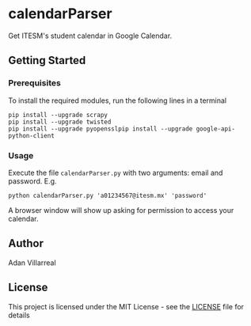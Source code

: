 # calendarParser
Get ITESM's student calendar in Google Calendar.

## Getting Started

### Prerequisites
To install the required modules, run the following lines in a terminal
```
pip install --upgrade scrapy
pip install --upgrade twisted
pip install --upgrade pyopensslpip install --upgrade google-api-python-client
```
### Usage
Execute the file `calendarParser.py` with two arguments: email and password.
E.g.
```
python calendarParser.py 'a01234567@itesm.mx' 'password'
```
A browser window will show up asking for permission to access your calendar. 

## Author
Adan Villarreal

## License
This project is licensed under the MIT License - see the [LICENSE](LICENSE) file for details
